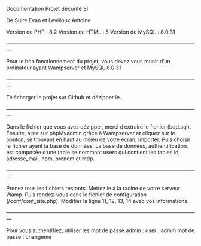 Documentation Projet Sécurité SI

De Suire Evan et Levilloux Antoine


Version de PHP : 8.2
Version de HTML : 5
Version de MySQL : 8.0.31 

—————————————————————————————————————

Pour le bon fonctionnement du projet, vous devez vous munir d’un ordinateur ayant Wampserver et MySQL 8.0.31

—————————————————————————————————————

Télécharger le projet sur Github et dézipper le.

—————————————————————————————————————

Dans le fichier que vous avez dézipper, merci d’extraire le fichier (bdd.sql).
Ensuite, allez sur phpMyadmin grâce à Wampserver et cliquez sur le bouton, se trouvant en haut au milieu de votre écran, Importer.
Puis choisir le fichier ayant la base de données.
La base de données, authentification, est composée d’une table se nommant users qui contient les tables id, adresse_mail, nom, prenom et mdp.

—————————————————————————————————————

Prenez tous les fichiers restants.
Mettez le à la racine de votre serveur Wamp.
Puis rendez-vous dans le fichier de configuration (/conf/conf_site.php).
Modifier la ligne 11, 12, 13, 14 avec vos informations.

—————————————————————————————————————

Pour vous authentifiez, utiliser les mot de passe admin :
user : admin
mot de passe : changeme